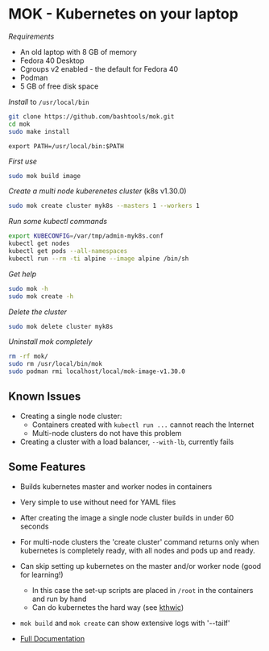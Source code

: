 # MOK - Kubernetes on your laptop

*Requirements*

* An old laptop with 8 GB of memory
* Fedora 40 Desktop
* Cgroups v2 enabled - the default for Fedora 40
* Podman
* 5 GB of free disk space

*Install* to `/usr/local/bin`

```bash
git clone https://github.com/bashtools/mok.git
cd mok
sudo make install
```
```
export PATH=/usr/local/bin:$PATH
```

*First use*

```bash
sudo mok build image
```

*Create a multi node kuberenetes cluster* (k8s v1.30.0)

```bash
sudo mok create cluster myk8s --masters 1 --workers 1
```

*Run some kubectl commands*

```bash
export KUBECONFIG=/var/tmp/admin-myk8s.conf
kubectl get nodes
kubectl get pods --all-namespaces
kubectl run --rm -ti alpine --image alpine /bin/sh
```

*Get help*

```bash
sudo mok -h
sudo mok create -h
```

*Delete the cluster*

```bash
sudo mok delete cluster myk8s
```

*Uninstall mok completely*

```bash
rm -rf mok/
sudo rm /usr/local/bin/mok
sudo podman rmi localhost/local/mok-image-v1.30.0
```

## Known Issues

* Creating a single node cluster:
  * Containers created with `kubectl run ...` cannot reach the Internet
  * Multi-node clusters do not have this problem
* Creating a cluster with a load balancer, `--with-lb`, currently fails

## Some Features

* Builds kubernetes master and worker nodes in containers
* Very simple to use without need for YAML files
* After creating the image a single node cluster builds in under 60 seconds
* For multi-node clusters the 'create cluster' command returns only when kubernetes is completely ready, with all nodes and pods up and ready.
* Can skip setting up kubernetes on the master and/or worker node (good for learning!)
  * In this case the set-up scripts are placed in `/root` in the containers and run by hand
  * Can do kubernetes the hard way (see [kthwic](https://github.com/my-own-kind/kubernetes-the-hard-way-in-containers))
* `mok build` and `mok create` can show extensive logs with '--tailf'

* [Full Documentation](https://github.com/bashtools/mok-docs/tree/master/docs)
